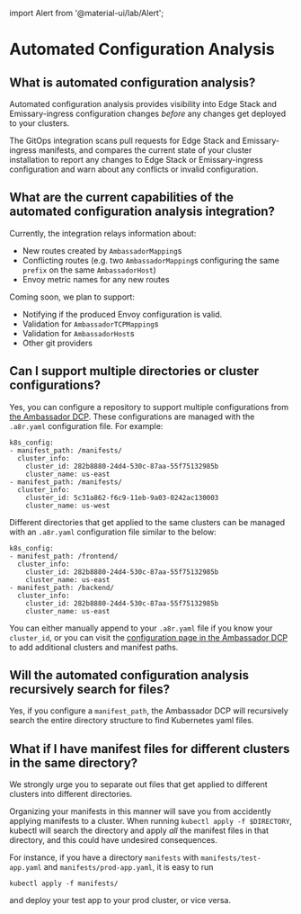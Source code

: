 import Alert from '@material-ui/lab/Alert';

# Automated Configuration Analysis

## What is automated configuration analysis?

Automated configuration analysis provides visibility into Edge Stack and
Emissary-ingress configuration changes _before_ any changes get deployed to your
clusters.

The GitOps integration scans pull requests for Edge Stack and Emissary-ingress manifests, and compares
the current state of your cluster installation to report any changes to
Edge Stack or Emissary-ingress  configuration and warn about any conflicts or invalid configuration.

## What are the current capabilities of the automated configuration analysis integration?

Currently, the integration relays information about:
* New routes created by `AmbassadorMapping`s
* Conflicting routes (e.g. two `AmbassadorMapping`s configuring the same `prefix` on the same `AmbassadorHost`)
* Envoy metric names for any new routes

Coming soon, we plan to support:
* Notifying if the produced Envoy configuration is valid.
* Validation for `AmbassadorTCPMapping`s
* Validation for `AmbassadorHost`s
* Other git providers


## Can I support multiple directories or cluster configurations?

Yes, you can configure a repository to support multiple configurations from [the
Ambassador DCP](https://app.getambassador.io/cloud/settings/teams/gitops). These configurations are managed with the `.a8r.yaml` configuration file. For example:

```
k8s_config:
- manifest_path: /manifests/
  cluster_info:
    cluster_id: 282b8880-24d4-530c-87aa-55f75132985b
    cluster_name: us-east
- manifest_path: /manifests/
  cluster_info:
    cluster_id: 5c31a862-f6c9-11eb-9a03-0242ac130003
    cluster_name: us-west
```

Different directories that get applied to the same clusters can be managed with an `.a8r.yaml` configuration file similar to the below:

```
k8s_config:
- manifest_path: /frontend/
  cluster_info:
    cluster_id: 282b8880-24d4-530c-87aa-55f75132985b
    cluster_name: us-east
- manifest_path: /backend/
  cluster_info:
    cluster_id: 282b8880-24d4-530c-87aa-55f75132985b
    cluster_name: us-east
```

You can either manually append to your `.a8r.yaml` file if you know your
`cluster_id`, or you can visit the [configuration page in the Ambassador
DCP](https://app.getambassador.io/cloud/settings/teams/gitops) to add additional
clusters and manifest paths.

## Will the automated configuration analysis recursively search for files?

Yes, if you configure a `manifest_path`, the Ambassador DCP will recursively
search the entire directory structure to find Kubernetes yaml files.

## What if I have manifest files for different clusters in the same directory?

We strongly urge you to separate out files that get applied to different
clusters into different directories.

Organizing your manifests in this manner will save you from accidently applying
manifests to a cluster. When running `kubectl apply -f $DIRECTORY`, kubectl will
search the directory and apply _all_ the manifest files in that directory, and
this could have undesired consequences.

For instance, if you have a directory `manifests` with
`manifests/test-app.yaml` and `manifests/prod-app.yaml`, it is easy to run
```
kubectl apply -f manifests/
```
and deploy your test app to your prod cluster, or vice versa.
